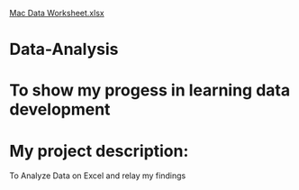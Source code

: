 [Mac Data Worksheet.xlsx](https://github.com/MacDonaldHub/Data-Analysis/files/9275621/Mac.Data.Worksheet.xlsx)
# Data-Analysis
# To show my progess in learning data development
# My project description:
To Analyze Data on Excel and relay my findings
